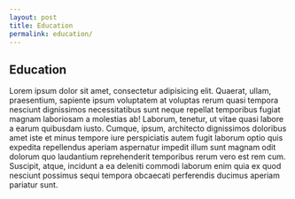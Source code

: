 ```yaml
---
layout: post
title: Education
permalink: education/
---
```


## Education

Lorem ipsum dolor sit amet, consectetur adipisicing elit. Quaerat, ullam, praesentium, sapiente ipsum voluptatem at voluptas rerum quasi tempora nesciunt dignissimos necessitatibus sunt neque repellat temporibus fugiat magnam laboriosam a molestias ab! Laborum, tenetur, ut vitae quasi labore a earum quibusdam iusto. Cumque, ipsum, architecto dignissimos doloribus amet iste et minus tempore iure perspiciatis autem fugit laborum optio quis expedita repellendus aperiam aspernatur impedit illum sunt magnam odit dolorum quo laudantium reprehenderit temporibus rerum vero est rem cum. Suscipit, atque, incidunt a ea deleniti commodi laborum enim quia ex quod nesciunt possimus sequi tempora obcaecati perferendis ducimus aperiam pariatur sunt.
